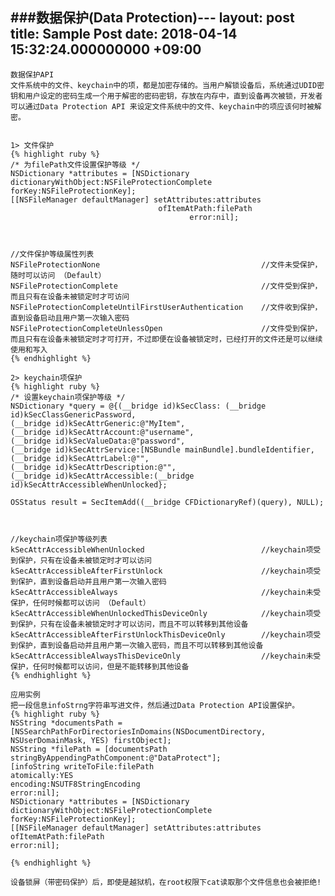 ###数据保护(Data Protection)---
layout: post
title: Sample Post
date: 2018-04-14 15:32:24.000000000 +09:00
---
    数据保护API
    文件系统中的文件、keychain中的项，都是加密存储的。当用户解锁设备后，系统通过UDID密钥和用户设定的密码生成一个用于解密的密码密钥，存放在内存中，直到设备再次被锁，开发者可以通过Data Protection API 来设定文件系统中的文件、keychain中的项应该何时被解密。


    1> 文件保护
    {% highlight ruby %}
    /* 为filePath文件设置保护等级 */
    NSDictionary *attributes = [NSDictionary dictionaryWithObject:NSFileProtectionComplete
    forKey:NSFileProtectionKey];
    [[NSFileManager defaultManager] setAttributes:attributes
                                     ofItemAtPath:filePath
                                            error:nil];



    //文件保护等级属性列表
    NSFileProtectionNone                                    //文件未受保护，随时可以访问 （Default）
    NSFileProtectionComplete                                //文件受到保护，而且只有在设备未被锁定时才可访问
    NSFileProtectionCompleteUntilFirstUserAuthentication    //文件收到保护，直到设备启动且用户第一次输入密码
    NSFileProtectionCompleteUnlessOpen                      //文件受到保护，而且只有在设备未被锁定时才可打开，不过即便在设备被锁定时，已经打开的文件还是可以继续使用和写入
    {% endhighlight %}

    2> keychain项保护
    {% highlight ruby %}
    /* 设置keychain项保护等级 */
    NSDictionary *query = @{(__bridge id)kSecClass: (__bridge id)kSecClassGenericPassword,
    (__bridge id)kSecAttrGeneric:@"MyItem",
    (__bridge id)kSecAttrAccount:@"username",
    (__bridge id)kSecValueData:@"password",
    (__bridge id)kSecAttrService:[NSBundle mainBundle].bundleIdentifier,
    (__bridge id)kSecAttrLabel:@"",
    (__bridge id)kSecAttrDescription:@"",
    (__bridge id)kSecAttrAccessible:(__bridge id)kSecAttrAccessibleWhenUnlocked};

    OSStatus result = SecItemAdd((__bridge CFDictionaryRef)(query), NULL);



    //keychain项保护等级列表
    kSecAttrAccessibleWhenUnlocked                          //keychain项受到保护，只有在设备未被锁定时才可以访问
    kSecAttrAccessibleAfterFirstUnlock                      //keychain项受到保护，直到设备启动并且用户第一次输入密码
    kSecAttrAccessibleAlways                                //keychain未受保护，任何时候都可以访问 （Default）
    kSecAttrAccessibleWhenUnlockedThisDeviceOnly            //keychain项受到保护，只有在设备未被锁定时才可以访问，而且不可以转移到其他设备
    kSecAttrAccessibleAfterFirstUnlockThisDeviceOnly        //keychain项受到保护，直到设备启动并且用户第一次输入密码，而且不可以转移到其他设备
    kSecAttrAccessibleAlwaysThisDeviceOnly                  //keychain未受保护，任何时候都可以访问，但是不能转移到其他设备
    {% endhighlight %}

    应用实例
    把一段信息infoStrng字符串写进文件，然后通过Data Protection API设置保护。
    {% highlight ruby %}
    NSString *documentsPath =[NSSearchPathForDirectoriesInDomains(NSDocumentDirectory, NSUserDomainMask, YES) firstObject];
    NSString *filePath = [documentsPath stringByAppendingPathComponent:@"DataProtect"];
    [infoString writeToFile:filePath
    atomically:YES
    encoding:NSUTF8StringEncoding
    error:nil];
    NSDictionary *attributes = [NSDictionary dictionaryWithObject:NSFileProtectionComplete
    forKey:NSFileProtectionKey];
    [[NSFileManager defaultManager] setAttributes:attributes
    ofItemAtPath:filePath
    error:nil];

    {% endhighlight %}

    设备锁屏（带密码保护）后，即使是越狱机，在root权限下cat读取那个文件信息也会被拒绝!

